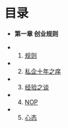 目录
===
* **第一章 创业规则**
 - 01. [规则](book/Chapter01/1.1-variable.md)
 - 02. [私企十年之痒](book/Chapter01/1.2-const.md)
 - 03. [经验之谈](book/Chapter01/1.3-string.md)
 - 04. [NOP](book/Chapter01/1.4-pointer.md)
 - 05. [心态](book/Chapter01/1.5-array.md)
